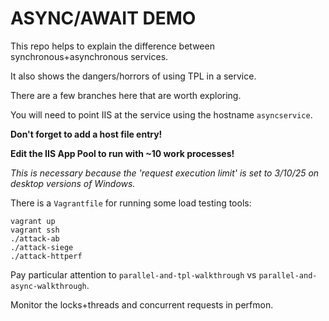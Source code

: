 ASYNC/AWAIT DEMO
================

This repo helps to explain the difference between synchronous+asynchronous services.

It also shows the dangers/horrors of using TPL in a service.

There are a few branches here that are worth exploring.

You will need to point IIS at the service using the hostname `asyncservice`. 

**Don't forget to add a host file entry!**

**Edit the IIS App Pool to run with ~10 work processes!**

_This is necessary because the 'request execution limit' is set to 3/10/25 on desktop versions of Windows._

There is a `Vagrantfile` for running some load testing tools:

```
vagrant up
vagrant ssh
./attack-ab
./attack-siege
./attack-httperf
```

Pay particular attention to `parallel-and-tpl-walkthrough` vs `parallel-and-async-walkthrough`.

Monitor the locks+threads and concurrent requests in perfmon.
